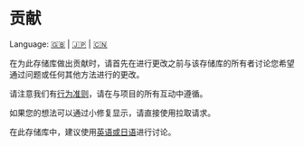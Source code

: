 # 贡献

Language: [🇬🇧](./CONTRIBUTING.md) | [🇯🇵](./CONTRIBUTING.ja.md) | [🇨🇳](./CONTRIBUTING.zh.md)

在为此存储库做出贡献时，请首先在进行更改之前与该存储库的所有者讨论您希望通过问题或任何其他方法进行的更改。

请注意我们有[行为准则](./CODE_OF_CONDUCT.zh.md)，请在与项目的所有互动中遵循。

如果您的想法可以通过小修复显示，请直接使用拉取请求。

在此存储库中，建议使用[英语或日语](https://translate.google.com/)进行讨论。
